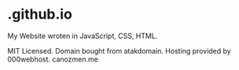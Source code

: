 # .github.io
My Website wroten in JavaScript, CSS, HTML.

MIT Licensed.
Domain bought from atakdomain.
Hosting provided by 000webhost.
canozmen.me
